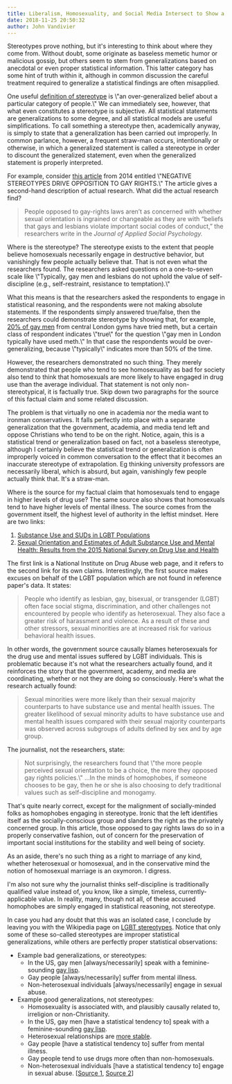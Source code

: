```yaml
---
title: Liberalism, Homosexuality, and Social Media Intersect to Show a Little Truth in Stereotypes, Part 1
date: 2018-11-25 20:50:32
author: John Vandivier
---
```




<!-- wp:paragraph -->
<p>Stereotypes prove nothing, but it's interesting to think about where they come from. Without doubt, some originate as baseless memetic humor or malicious gossip, but others seem to stem from generalizations based on anecdotal or even proper statistical information. This latter category has some hint of truth within it, although in common discussion the careful treatment required to generalize a statistical findings are often misapplied.</p>
<!-- /wp:paragraph -->

<!-- wp:paragraph -->
<p>One useful <a href=\"https://en.wikipedia.org/w/index.php?title=Stereotype&amp;oldid=870324888\">definition of stereotype</a> is \"an over-generalized belief about a particular category of people.\" We can immediately see, however, that what even constitutes a stereotype is subjective. All statistical statements are generalizations to some degree, and all statistical models are useful simplifications. To call something a stereotype then, academically anyway, is simply to state that a generalization has been carried out improperly. In common parlance, however, a frequent straw-man occurs, intentionally or otherwise, in which a generalized statement is called a stereotype in order to discount the generalized statement, even when the generalized statement is properly interpreted.</p>
<!-- /wp:paragraph -->

<!-- wp:paragraph -->
<p>For example, consider <a href=\"https://psmag.com/social-justice/negative-stereotypes-drive-opposition-gay-rights-sochi-olympics-74470\">this article</a> from 2014 entitled \"NEGATIVE STEREOTYPES DRIVE OPPOSITION TO GAY RIGHTS.\" The article gives a second-hand description of actual research. What did the actual research find?</p>
<!-- /wp:paragraph -->

<!-- wp:quote -->
<blockquote class=\"wp-block-quote\"><p>People opposed to gay-rights laws aren’t as concerned with whether sexual orientation is ingrained or changeable as they are with “beliefs that gays and lesbians violate important social codes of conduct,” the researchers write in the <em>Journal of Applied Social Psychology.</em> </p></blockquote>
<!-- /wp:quote -->

<!-- wp:paragraph -->
<p>Where is the stereotype? The stereotype exists to the extent that people believe homosexuals necessarily engage in destructive behavior, but vanishingly few people actually believe that. That is not even what the researchers found. The researchers asked questions on a one-to-seven scale like \"Typically, gay men and lesbians do not uphold the value of self-discipline (e.g., self-restraint, resistance to temptation).\"</p>
<!-- /wp:paragraph -->

<!-- wp:paragraph -->
<p>What this means is that the researchers asked the respondents to engage in statistical reasoning, and the respondents were not making absolute statements. If the respondents simply answered true/false, then the researchers could demonstrate stereotype by showing that, for example, <a href=\"https://en.wikipedia.org/w/index.php?title=LGBT_stereotypes&amp;oldid=870039199#Sex_and_drugs\">20% of gay men</a> from central London gyms have tried meth, but a certain class of respondent indicates \"true\" for the question \"gay men in London typically have used meth.\" In that case the respondents would be over-generalizing, because \"typically\" indicates more than 50% of the time.</p>
<!-- /wp:paragraph -->

<!-- wp:paragraph -->
<p>However, the researchers demonstrated no such thing. They merely demonstrated that people who tend to see homosexuality as bad for society also tend to think that homosexuals are more likely to have engaged in drug use than the average individual. That statement is not only non-stereotypical, it is factually true. Skip down two paragraphs for the source of this factual claim and some related discussion.</p>
<!-- /wp:paragraph -->

<!-- wp:paragraph -->
<p>The problem is that virtually no one in academia nor the media want to ironman conservatives. It falls perfectly into place with a separate generalization that the government, academia, and media tend left and oppose Christians who tend to be on the right. Notice, again, this is a statistical trend or generalization based on fact, not a baseless stereotype, although I certainly believe the statistical trend or generalization is often improperly voiced in common conversation to the effect that it becomes an inaccurate stereotype of extrapolation. Eg thinking university professors are necessarily liberal, which is absurd, but again, vanishingly few people actually think that. It's a straw-man.</p>
<!-- /wp:paragraph -->

<!-- wp:paragraph -->
<p>Where is the source for my factual claim that homosexuals tend to engage in higher levels of drug use? The same source also shows that homosexuals tend to have higher levels of mental illness. The source comes from the government itself, the highest level of authority in the leftist mindset. Here are two links:</p>
<!-- /wp:paragraph -->

<!-- wp:list {\"ordered\":true} -->
<ol><li><a href=\"https://www.drugabuse.gov/related-topics/substance-use-suds-in-lgbt-populations\">Substance Use and SUDs in LGBT Populations</a></li><li><a href=\"https://www.samhsa.gov/data/sites/default/files/NSDUH-SexualOrientation-2015/NSDUH-SexualOrientation-2015/NSDUH-SexualOrientation-2015.htm\">Sexual Orientation and Estimates of Adult Substance Use and Mental Health: Results from the 2015 National Survey on Drug Use and Health</a><br/></li></ol>
<!-- /wp:list -->

<!-- wp:paragraph -->
<p>The first link is a National Institute on Drug Abuse web page, and it refers to the second link for its own claims. Interestingly, the first source makes excuses on behalf of the LGBT population which are not found in reference paper's data. It states:</p>
<!-- /wp:paragraph -->

<!-- wp:quote -->
<blockquote class=\"wp-block-quote\"><p>People who identify as lesbian, gay, bisexual, or transgender (LGBT) often face social stigma, discrimination, and other challenges not encountered by people who identify as heterosexual. They also face a greater risk of harassment and violence. As a result of these and other stressors, sexual minorities are at increased risk for various behavioral health issues. </p></blockquote>
<!-- /wp:quote -->

<!-- wp:paragraph -->
<p>In other words, the government source causally blames heterosexuals for the drug use and mental issues suffered by LGBT individuals. This is problematic because it's not what the researchers actually found, and it reinforces the story that the government, academy, and media are coordinating, whether or not they are doing so consciously. Here's what the research actually found:</p>
<!-- /wp:paragraph -->

<!-- wp:quote -->
<blockquote class=\"wp-block-quote\"><p>Sexual minorities were more likely than their sexual majority counterparts to have substance use and mental health issues. The greater likelihood of sexual minority adults to have substance use and mental health issues compared with their sexual majority counterparts was observed across subgroups of adults defined by sex and by age group.</p></blockquote>
<!-- /wp:quote -->

<!-- wp:paragraph -->
<p>The journalist, not the researchers, state:</p>
<!-- /wp:paragraph -->

<!-- wp:quote -->
<blockquote class=\"wp-block-quote\"><p>Not surprisingly, the researchers found that \"the more people perceived sexual orientation to be a choice, the more they opposed gay rights policies.\" ...In the minds of homophobes, if someone chooses to be gay, then he or she is also choosing to defy traditional values such as self-discipline and monogamy. </p></blockquote>
<!-- /wp:quote -->

<!-- wp:paragraph -->
<p>That's quite nearly correct, except for the malignment of socially-minded folks as homophobes engaging in stereotype. Ironic that the left identifies itself as the socially-conscious group and slanders the right as the privately concerned group. In this article, those opposed to gay rights laws do so in a properly conservative fashion, out of concern for the preservation of important social institutions for the stability and well being of society.</p>
<!-- /wp:paragraph -->

<!-- wp:paragraph -->
<p>As an aside, there's no such thing as a right to marriage of any kind, whether heterosexual or homosexual, and in the conservative mind the notion of homosexual marriage is an oxymoron. I digress.</p>
<!-- /wp:paragraph -->

<!-- wp:paragraph -->
<p>I'm also not sure why the journalist thinks self-discipline is traditionally qualified value instead of, you know, like a simple, timeless, currently-applicable value. In reality, many, though not all, of these accused homophobes are simply engaged in statistical reasoning, not stereotype.</p>
<!-- /wp:paragraph -->

<!-- wp:paragraph -->
<p>In case you had any doubt that this was an isolated case, I conclude by leaving you with the Wikipedia page on <a href=\"https://en.wikipedia.org/w/index.php?title=LGBT_stereotypes&amp;oldid=870039199\">LGBT stereotypes</a>. Notice that only some of these so-called stereotypes are improper statistical generalizations, while others are perfectly proper statistical observations:</p>
<!-- /wp:paragraph -->

<!-- wp:list -->
<ul><li>Example bad generalizations, or stereotypes:<ul><li>In the US, gay men [always/necessarily] speak with a feminine-sounding <a href=\"https://en.wikipedia.org/w/index.php?title=Gay_male_speech&amp;oldid=855728176#Gay_lisp\">gay lisp</a>.</li><li>Gay people [always/necessarily] suffer from mental illness. </li><li>Non-heterosexual individuals [always/necessarily] engage in sexual abuse.</li></ul></li><li>Example good generalizations, not stereotypes:<ul><li>Homosexuality is associated with, and plausibly causally related to, irreligion or non-Christianity.</li><li>In the US, gay men [have a statistical tendency to] speak with a feminine-sounding <a href=\"https://en.wikipedia.org/w/index.php?title=Gay_male_speech&amp;oldid=855728176#Gay_lisp\">gay lisp</a>.</li><li>Heterosexual relationships are <a href=\"https://www.psychologytoday.com/us/blog/meet-catch-and-keep/201710/are-same-sex-or-heterosexual-relationships-more-stable\">more stable</a>.</li><li>Gay people [have a statistical tendency to] suffer from mental illness. </li><li>Gay people tend to use drugs more often than non-homosexuals.</li><li>Non-heterosexual individuals [have a statistical tendency to] engage in sexual abuse. [<a href=\"https://www.nsvrc.org/sites/default/files/publications_nsvrc_factsheet_media-packet_statistics-about-sexual-violence_0.pdf\">Source 1</a>, <a href=\"https://www.bbc.com/news/magazine-29994648\">Source 2</a>]</li></ul></li></ul>
<!-- /wp:list -->